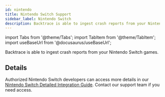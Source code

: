 ```yaml
---
id: nintendo
title: Nintendo Switch Support
sidebar_label: Nintendo Switch
description: Backtrace is able to ingest crash reports from your Nintendo Switch games.
---
```


import Tabs from '@theme/Tabs';
import TabItem from '@theme/TabItem';
import useBaseUrl from '@docusaurus/useBaseUrl';

Backtrace is able to ingest crash reports from your Nintendo Switch games.

## Details

Authorized Nintendo Switch developers can access more details in our [Nintendo Switch Detailed Integration Guide](https://support.backtrace.io/hc/en-us/articles/360057383912). Contact our support team if you need access.
